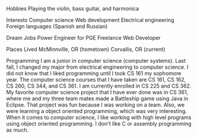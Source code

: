 Hobbies
	 Playing the violin, bass guitar, and harmonica

Interests
	Computer science
	Web development
	Electrical engineering
	Foreign languages (Spanish and Russian)

Dream Jobs
	Power Engineer for PGE
	Freelance Web Developer

Places Lived
	McMinnville, OR (hometown)
	Corvallis, OR (current)

Programming
	I am a junior in computer science (computer systems).
	Last fall, I changed my major from electrical engineering to computer science.
	I did not know that I liked programming until I took CS 161 my sophomore year.
	The computer science courses that I have taken are CS 161, CS 162, CS 260, CS 344, and CS 361.
	I am currently enrolled in CS 225 and CS 362.
	My favorite computer science project that I have ever done was in CS 361, where me and my three
	team mates made a Battleship game using Java in Eclipse. That project was fun because I was working
	on a team. Also, we were learning a object oriented programming, which was very interesting.
	When it comes to computer science, I like working with high level programs using object oriented programming.
	I don't like C or assembly programming as much.